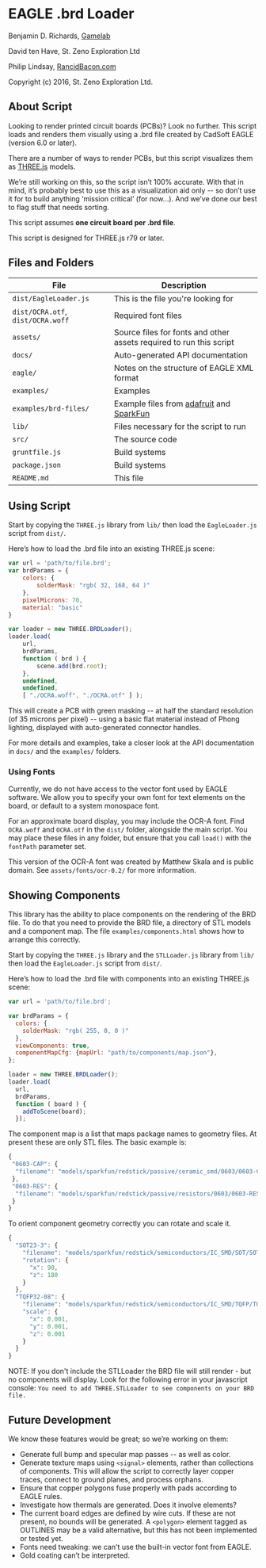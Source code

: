 # EAGLE .brd Loader

Benjamin D. Richards,
[Gamelab](http://gamefroot.com/)

David ten Have,
St. Zeno Exploration Ltd

Philip Lindsay,
[RancidBacon.com](http://rancidbacon.com/)

Copyright (c) 2016, St. Zeno Exploration Ltd.

## About Script

Looking to render printed circuit boards (PCBs)? Look no further. This script loads and renders them visually using a .brd file created by CadSoft EAGLE (version 6.0 or later).

There are a number of ways to render PCBs, but this script visualizes them as [THREE.js](http://threejs.org/) models.

We’re still working on this, so the script isn’t 100% accurate. With that in mind, it’s probably best to use this as a visualization aid only -- so don’t use it for to build anything ‘mission critical’ (for now...). And we’ve done our best to flag stuff that needs sorting.

This script assumes **one circuit board per .brd file**.

This script is designed for THREE.js r79 or later.

## Files and Folders

File| Description
----|------------
`dist/EagleLoader.js` | This is the file you're looking for
`dist/OCRA.otf`, `dist/OCRA.woff` | Required font files
`assets/` | Source files for fonts and other assets required to run this script
`docs/` | Auto-generated API documentation
`eagle/`| Notes on the structure of EAGLE XML format
`examples/`| Examples
`examples/brd-files/`| Example files from [adafruit](http://adafru.it) and [SparkFun](http://sparkfun.com)
`lib/`| Files necessary for the script to run
`src/`| The source code
`gruntfile.js`| Build systems
`package.json`| Build systems
`README.md`	| This file

## Using Script

Start by copying the `THREE.js` library from `lib/` then load the `EagleLoader.js` script from `dist/`.

Here’s how to load the .brd file into an existing THREE.js scene:

```javascript
var url = 'path/to/file.brd';
var brdParams = {
    colors: {
        solderMask: "rgb( 32, 168, 64 )"
    },
    pixelMicrons: 70,
    material: "basic"
}

var loader = new THREE.BRDLoader();
loader.load(
    url,
    brdParams,
    function ( brd ) {
        scene.add(brd.root);
    },
    undefined,
    undefined,
    [ "./OCRA.woff", "./OCRA.otf" ] );
```

This will create a PCB with green masking -- at half the standard resolution (of 35 microns per pixel) -- using a basic flat material instead of Phong lighting, displayed with auto-generated connector handles.

For more details and examples, take a closer look at the API documentation in `docs/` and the `examples/` folders.

### Using Fonts

Currently, we do not have access to the vector font used by EAGLE software. We allow you to specify your own font for text elements on the board, or default to a system monospace font.

For an approximate board display, you may include the OCR-A font. Find `OCRA.woff` and `OCRA.otf` in the `dist/` folder, alongside the main script. You may place these files in any folder, but ensure that you call `load()` with the `fontPath` parameter set.

This version of the OCR-A font was created by Matthew Skala and is public domain. See `assets/fonts/ocr-0.2/` for more information.

## Showing Components

This library has the ability to place components on the rendering of the BRD file. To do that you need to provide the BRD file, a directory of STL models and a component map. The file `examples/components.html` shows how to arrange this correctly.

Start by copying the `THREE.js` library and the `STLLoader.js` library from `lib/` then load the `EagleLoader.js` script from `dist/`.

Here’s how to load the .brd file with components into an existing THREE.js scene:

```javascript
var url = 'path/to/file.brd';

var brdParams = {
  colors: {
    solderMask: "rgb( 255, 0, 0 )"
  },
  viewComponents: true,
  componentMapCfg: {mapUrl: "path/to/components/map.json"},
};

loader = new THREE.BRDLoader();
loader.load(
  url,
  brdParams,
  function ( board ) {
    addToScene(board);
  });
```

The component map is a list that maps package names to geometry files. At present these are only STL files. The basic example is:

 ```javascript
 {
  "0603-CAP": {
   "filename": "models/sparkfun/redstick/passive/ceramic_smd/0603/0603-CAP.stl"
  },
  "0603-RES": {
   "filename": "models/sparkfun/redstick/passive/resistors/0603/0603-RES.stl"
  }
}
```

To orient component geometry correctly you can rotate and scale it.

```javascript
{
  "SOT23-3": {
    "filename": "models/sparkfun/redstick/semiconductors/IC_SMD/SOT/SOT23-3.STL",
    "rotation": {
      "x": 90,
      "z": 180
    }
  },
  "TQFP32-08": {
    "filename": "models/sparkfun/redstick/semiconductors/IC_SMD/TQFP/TQFP32-08/TQFP32-08.stl",
    "scale": {
      "x": 0.001,
      "y": 0.001,
      "z": 0.001
    }
  }
}
```

NOTE: If you don't include the STLLoader the BRD file will still render - but no components will display. Look for the following error in your javascript console: `You need to add THREE.STLLoader to see components on your BRD file.`

## Future Development

We know these features would be great; so we’re working on them:

* Generate full bump and specular map passes -- as well as color.
* Generate texture maps using `<signal>` elements, rather than collections of components. This will allow the script to correctly layer copper traces, connect to ground planes, and process orphans.
* Ensure that copper polygons fuse properly with pads according to EAGLE rules.
* Investigate how thermals are generated. Does it involve <pin> elements?
* The current board edges are defined by wire cuts. If these are not present, no bounds will be generated. A `<polygon>` element tagged as OUTLINES may be a valid alternative, but this has not been implemented or tested yet.
* Fonts need tweaking: we can't use the built-in vector font from EAGLE.
* Gold coating can’t be interpreted.
